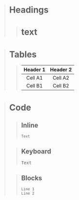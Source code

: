 ># Headings
>># text

># Tables
>>Header 1 | Header 2
>>:-------:|:-------:
>>Cell A1  | Cell A2
>>Cell B1  | Cell B2

># Code
>>## Inline
>>`Text`
>
>>## Keyboard
>><kbd>Text</kbd>
>
>>## Blocks
>>```
>>Line 1
>>Line 2
>>```